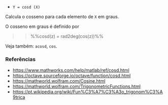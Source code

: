 * `Y = cosd (X)`

Calcula o cosseno para cada elemento de `X` em graus.

O cosseno em graus é definido por

>> %%cosd(z) = rad2deg(cos(z))%%

Veja também: `acosd`, `cos`.

### Referências

* https://www.mathworks.com/help/matlab/ref/cosd.html
* https://octave.sourceforge.io/octave/function/cosd.html
* https://mathworld.wolfram.com/Cosine.html
* https://mathworld.wolfram.com/TrigonometricFunctions.html
* https://pt.wikipedia.org/wiki/Fun%C3%A7%C3%A3o_trigonom%C3%A9trica
